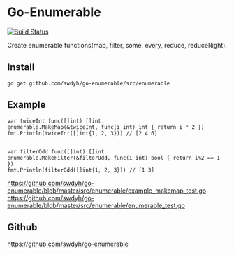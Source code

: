 # Go-Enumerable

[![Build Status](https://drone.io/github.com/swdyh/go-enumerable/status.png)](https://drone.io/github.com/swdyh/go-enumerable/latest)

Create enumerable functions(map, filter, some, every, reduce, reduceRight).

## Install

    go get github.com/swdyh/go-enumerable/src/enumerable

## Example

    var twiceInt func([]int) []int
    enumerable.MakeMap(&twiceInt, func(i int) int { return i * 2 })
    fmt.Println(twiceInt([]int{1, 2, 3})) // [2 4 6]


    var filterOdd func([]int) []int
    enumerable.MakeFilter(&filterOdd, func(i int) bool { return i%2 == 1 })
    fmt.Println(filterOdd([]int{1, 2, 3})) // [1 3]

https://github.com/swdyh/go-enumerable/blob/master/src/enumerable/example_makemap_test.go
https://github.com/swdyh/go-enumerable/blob/master/src/enumerable/enumerable_test.go

## Github

https://github.com/swdyh/go-enumerable
